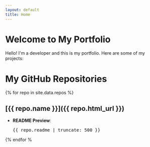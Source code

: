 ```yaml
---
layout: default
title: Home
---
```


# Welcome to My Portfolio
Hello! I'm a developer and this is my portfolio. Here are some of my projects:

# My GitHub Repositories

{% for repo in site.data.repos %}
## [{{ repo.name }}]({{ repo.html_url }})
- **README Preview**:
  <pre>{{ repo.readme | truncate: 500 }}</pre>
{% endfor %